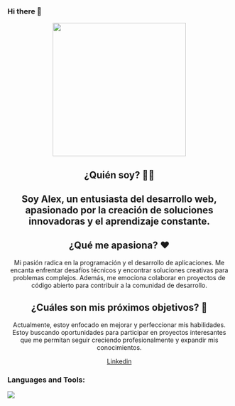 ### Hi there 👋
<div id='header' align='center'>
  <img src='https://media.giphy.com/media/yYSSBtDgbbRzq/giphy.gif' width='300' />
  
## ¿Quién soy? 🧑‍💻
<h2 align='center'>Soy Alex, un entusiasta del desarrollo web, apasionado por la creación de soluciones innovadoras y el aprendizaje constante.</h2>

## ¿Qué me apasiona? ❤️
<p align='center'>Mi pasión radica en la programación y el desarrollo de aplicaciones. Me encanta enfrentar desafíos técnicos y encontrar soluciones creativas para problemas complejos. Además, me emociona colaborar en proyectos de código abierto para contribuir a la comunidad de desarrollo.</p>

## ¿Cuáles son mis próximos objetivos? 🚀
<p align='center'>Actualmente, estoy enfocado en mejorar y perfeccionar mis habilidades. Estoy buscando oportunidades para participar en proyectos interesantes que me permitan seguir creciendo profesionalmente y expandir mis conocimientos.</p>

<a href='https://www.linkedin.com/in/alexander-emanuel-bris-313655266/'>Linkedin</a>

<div align='left'>
  <h3>Languages and Tools:</h3>
  <img src='https://www.svgrepo.com/show/452228/html-5.svg'/>
</div>

<!-- <img alt="Static Badge" src="https://img.shields.io/badge/build-passing-brightgreen?style=plano&logo=%3Csvg%20role%3D%22img%22%20viewBox%3D%220%200%2024%2024%22%20xmlns%3D%22http%3A%2F%2Fwww.w3.org%2F2000%2Fsvg%22%3E%3Ctitle%3ELinkedIn%3C%2Ftitle%3E%3Cpath%20d%3D%22M20.447%2020.452h-3.554v-5.569c0-1.328-.027-3.037-1.852-3.037-1.853%200-2.136%201.445-2.136%202.939v5.667H9.351V9h3.414v1.561h.046c.477-.9%201.637-1.85%203.37-1.85%203.601%200%204.267%202.37%204.267%205.455v6.286zM5.337%207.433c-1.144%200-2.063-.926-2.063-2.065%200-1.138.92-2.063%202.063-2.063%201.14%200%202.064.925%202.064%202.063%200%201.139-.925%202.065-2.064%202.065zm1.782%2013.019H3.555V9h3.564v11.452zM22.225%200H1.771C.792%200%200%20.774%200%201.729v20.542C0%2023.227.792%2024%201.771%2024h20.451C23.2%2024%2024%2023.227%2024%2022.271V1.729C24%20.774%2023.2%200%2022.222%200h.003z%22%2F%3E%3C%2Fsvg%3E&logoColor=240%2C%20100%2C%2050&label=Linkedin&labelColor=240%2C%20100%2C%2050&color=240%2C%20100%2C%2050&cacheSeconds=3600&link=https%3A%2F%2Fwww.linkedin.com%2Fin%2Falexander-emanuel-bris-313655266%2F"> -->


</div>


<!--
**Alex-Br1s/Alex-Br1s** is a ✨ _special_ ✨ repository because its `README.md` (this file) appears on your GitHub profile.

Here are some ideas to get you started:

- 🔭 I’m currently working on ...
- 🌱 I’m currently learning ...
- 👯 I’m looking to collaborate on ...
- 🤔 I’m looking for help with ...
- 💬 Ask me about ...
- 📫 How to reach me: ...
- 😄 Pronouns: ...
- ⚡ Fun fact: ...
-->
